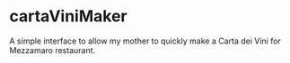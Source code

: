 # cartaViniMaker
A simple interface to allow my mother to quickly make a Carta dei Vini for Mezzamaro restaurant.
